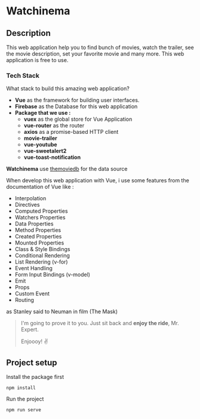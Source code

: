 # Watchinema

## Description

This web application help you to find bunch of movies, watch the trailer, see the movie description, set your favorite movie and many more. This web application is free to use.

### Tech Stack

What stack to build this amazing web application?

- **Vue** as the framework for building user interfaces.
- **Firebase** as the Database for this web application
- **Package that we use :**
  - **vuex** as the global store for Vue Application
  - **vue-router** as the router
  - **axios** as a promise-based HTTP client
  - **movie-trailer**
  - **vue-youtube**
  - **vue-sweetalert2**
  - **vue-toast-notification**

**Watchinema** use [themoviedb](themoviedb.org) for the data source

When develop this web application with Vue, i use some features from the documentation of Vue like :

- Interpolation
- Directives
- Computed Properties
- Watchers Properties
- Data Properties
- Method Properties
- Created Properties
- Mounted Properties
- Class & Style Bindings
- Conditional Rendering
- List Rendering (v-for)
- Event Handling
- Form Input Bindings (v-model)
- Emit
- Props
- Custom Event
- Routing

as Stanley said to Neuman in film (The Mask)

> I'm going to prove it to you. Just sit back and **enjoy the ride**, Mr. Expert.
>
> Enjoooy! :v:

## Project setup

Install the package first

```
npm install
```

Run the project

```
npm run serve
```